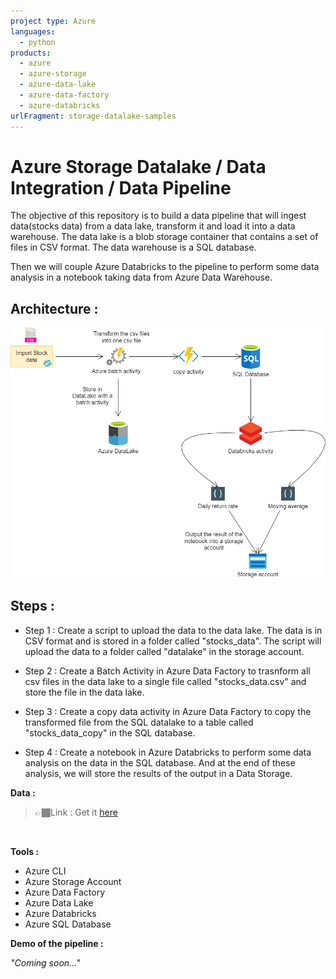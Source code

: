 ```yaml
---
project type: Azure 
languages:
  - python
products:
  - azure
  - azure-storage
  - azure-data-lake
  - azure-data-factory
  - azure-databricks
urlFragment: storage-datalake-samples
---
```


# Azure Storage Datalake / Data Integration / Data Pipeline

The objective of this repository is to build a data pipeline that will ingest data(stocks data) from a data lake, transform it and load it into a data warehouse. The data lake is a blob storage container that contains a set of files in CSV format. The data warehouse is a SQL database.  

Then we will couple Azure Databricks to the pipeline to perform some data analysis in a notebook taking data from Azure Data Warehouse.

## Architecture :  


![Data architecture pipeline](Azure_data_pipeline.png)

## Steps :

- Step 1 : Create a script to upload the data to the data lake. The data is in CSV format and is stored in a folder called "stocks_data". The script will upload the data to a folder called "datalake" in the storage account.
- Step 2 : Create a Batch Activity in Azure Data Factory to trasnform all csv files in the data lake to a single file called "stocks_data.csv" and store the file in the data lake.

- Step 3 : Create a copy data activity in Azure Data Factory to copy the transformed file from the SQL datalake to a table called "stocks_data_copy" in the SQL database.

- Step 4 : Create a notebook in Azure Databricks to perform some data analysis on the data in the SQL database. And at the end of these analysis, we will store the results of the output in a Data Storage.

**Data :**
> 👉🏾Link : Get it  [here](https://drive.google.com/file/d/1F63LhH7LycfQPiFpjVTqg5mWe2t_YiLy/view)
<br>  

**Tools :**
- Azure CLI
- Azure Storage Account
- Azure Data Factory
- Azure Data Lake
- Azure Databricks
- Azure SQL Database

**Demo of the pipeline :**

*"Coming soon..."*